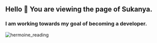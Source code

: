 ## Hello 👋 You are viewing the page of Sukanya.

### I am working towards my goal of becoming a developer.

![hermoine_reading](https://user-images.githubusercontent.com/54338670/92662945-932e8500-f2c5-11ea-8114-49e7392f1d75.gif)



